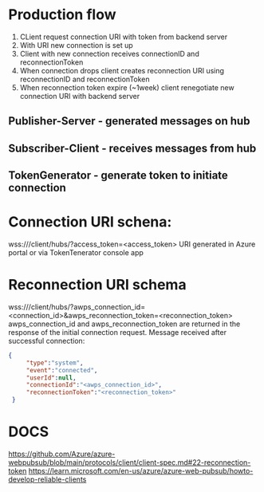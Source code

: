 # Production flow
1. CLient request connection URI with token from backend server
2. With URI new connection is set up
3. Client with new connection receives connectionID and reconnectionToken
4. When connection drops client creates reconnection URI using reconnectionID and reconnectionToken
5. When reconnection token expire (~1week) client renegotiate new connection URI with backend server 

## Publisher-Server - generated messages on hub
## Subscriber-Client - receives messages from hub
## TokenGenerator - generate token to initiate connection


# Connection URI schena:
wss://<awps-endpoint>/client/hubs/<hub>?access_token=<access_token>
URI generated in Azure portal or via TokenTenerator console app

# Reconnection URI schema
wss://<awps-endpoint>/client/hubs/<hub>?awps_connection_id=<connection_id>&awps_reconnection_token=<reconnection_token>
awps_connection_id and awps_reconnection_token are returned in the response of the initial connection request.
Message received after successful connection: 
```json
{
     "type":"system",
     "event":"connected",
     "userId":null,
     "connectionId":"<awps_connection_id>",
     "reconnectionToken":"<reconnection_token>"
 }
```
# DOCS
https://github.com/Azure/azure-webpubsub/blob/main/protocols/client/client-spec.md#22-reconnection-token
https://learn.microsoft.com/en-us/azure/azure-web-pubsub/howto-develop-reliable-clients
